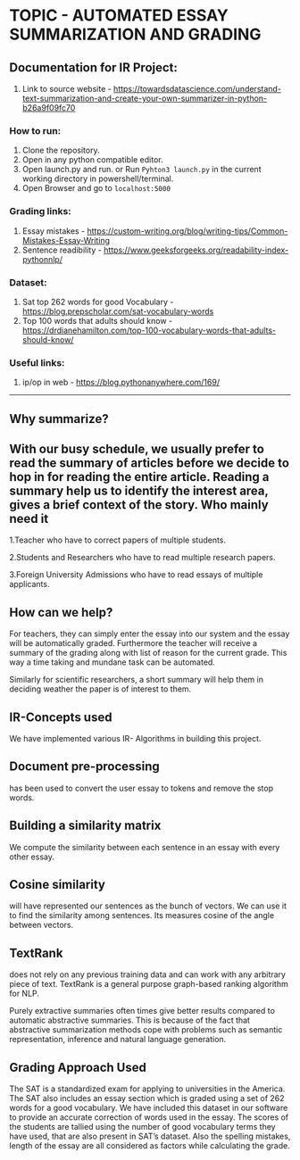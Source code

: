 # TOPIC - AUTOMATED ESSAY SUMMARIZATION AND GRADING

## Documentation for IR Project:

1. Link to source website - https://towardsdatascience.com/understand-text-summarization-and-create-your-own-summarizer-in-python-b26a9f09fc70

### How to run:

1. Clone the repository.
2. Open in any python compatible editor. 
3. Open launch.py and run.
   or Run ```Pyhton3 launch.py```  in the current working directory in powershell/terminal.
4. Open Browser and go to ```localhost:5000```

### Grading links:
1. Essay mistakes - https://custom-writing.org/blog/writing-tips/Common-Mistakes-Essay-Writing
2. Sentence readibility - https://www.geeksforgeeks.org/readability-index-pythonnlp/

### Dataset:
1. Sat top 262 words for good Vocabulary - https://blog.prepscholar.com/sat-vocabulary-words
2. Top 100 words that adults should know - https://drdianehamilton.com/top-100-vocabulary-words-that-adults-should-know/

### Useful links:

1. ip/op in web - https://blog.pythonanywhere.com/169/


--------------------------------------------------------------------------------------------------------------------------------------------------------------------------------

Why summarize?
-
With our busy schedule, we usually prefer to read the 
summary of articles before we decide to hop in for reading 
the entire article. Reading a summary help us to identify the 
interest area, gives a brief context of the story.
Who mainly need it
-
1.Teacher who have to correct 
papers of multiple students.

2.Students and Researchers 
who have to read multiple 
research papers.

3.Foreign University 
Admissions who have to 
read essays of multiple 
applicants.

How can we help?
-
For teachers, they can simply 
enter the essay into our system 
and the essay will be 
automatically graded. 
Furthermore the teacher will 
receive a summary of the 
grading along with list of reason 
for the current grade. This way 
a time taking and mundane task 
can be automated.

Similarly for scientific 
researchers, a short summary 
will help them in deciding 
weather the paper is of interest 
to them.

IR-Concepts used
-
We have implemented various IR-
Algorithms in building this project. 

Document pre-processing
-
has been used 
to convert the user essay to tokens and 
remove the stop words.

Building a similarity matrix 
-
We compute 
the similarity between each sentence in 
an essay with every other essay.

Cosine similarity 
-
will have represented 
our sentences as the bunch of vectors. We 
can use it to find the similarity among 
sentences. Its measures cosine of the 
angle between vectors.

TextRank 
-
does not rely on any previous 
training data and can work with any 
arbitrary piece of text. TextRank is a 
general purpose graph-based ranking 
algorithm for NLP.

Purely extractive summaries often times give better results compared to automatic 
abstractive summaries. This is because of the fact that abstractive summarization 
methods cope with problems such as semantic representation, inference and natural 
language generation.

Grading Approach Used
-
The SAT is a standardized exam for 
applying to universities in the 
America. The SAT also includes an 
essay section which is graded 
using a set of 262 words for a good 
vocabulary. We have included this 
dataset in our software to provide 
an accurate correction of words 
used in the essay. The scores of the 
students are tallied using the 
number of good vocabulary terms 
they have used, that are also 
present in SAT’s dataset. Also the 
spelling mistakes, length of the 
essay are all considered as factors 
while calculating the grade.
